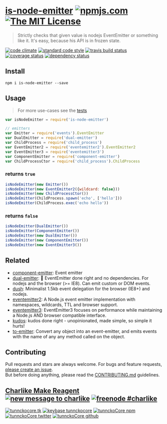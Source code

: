 # [is-node-emitter][author-www-url] [![npmjs.com][npmjs-img]][npmjs-url] [![The MIT License][license-img]][license-url] 

> Strictly checks that given value is nodejs EventEmitter or something like it. It's easy, because his API is in frozen state.

[![code climate][codeclimate-img]][codeclimate-url] [![standard code style][standard-img]][standard-url] [![travis build status][travis-img]][travis-url] [![coverage status][coveralls-img]][coveralls-url] [![dependency status][david-img]][david-url]


## Install
```
npm i is-node-emitter --save
```


## Usage
> For more use-cases see the [tests](./test.js)

```js
var isNodeEmitter = require('is-node-emitter')

// emitters
var Emitter = require('events').EventEmitter
var DualEmitter = require('dual-emitter')
var ChildProcess = require('child_process')
var EventEmitter2 = require('eventemitter2').EventEmitter2
var EventEmitter3 = require('eventemitter3')
var ComponentEmitter = require('component-emitter')
var ChildProcessCtor = require('child_process').ChildProcess
```

### returns `true`

```js
isNodeEmitter(new Emitter())
isNodeEmitter(new EventEmitter2({wildcard: false}))
isNodeEmitter(new ChildProcessCtor())
isNodeEmitter(ChildProcess.spawn('echo', ['hello']))
isNodeEmitter(ChildProcess.exec('echo hello'))
```

### returns `false`

```js
isNodeEmitter(DualEmitter())
isNodeEmitter(ComponentEmitter())
isNodeEmitter(new DualEmitter())
isNodeEmitter(new ComponentEmitter())
isNodeEmitter(new EventEmitter3())
```


## Related
- [component-emitter](https://github.com/component/emitter): Event emitter
- [dual-emitter](https://github.com/tunnckocore/dual-emitter): :tropical_drink: EventEmitter done right and no dependencies. For nodejs and the browser (>= IE8). Can emit custom or DOM events.
- [dush](https://github.com/tunnckocore/dush): Minimalist 1.5kb event delegation for the browser (IE8+) and nodejs.
- [eventemitter2](https://github.com/hij1nx/EventEmitter2): A Node.js event emitter implementation with namespaces, wildcards, TTL and browser support.
- [eventemitter3](https://github.com/primus/eventemitter3): EventEmitter3 focuses on performance while maintaining a Node.js AND browser compatible interface.
- [kudos](https://github.com/tunnckocore/kudos): kudos done right - unopinionated, made simple, so simple it hurts!
- [to-emitter](https://github.com/jonschlinkert/to-emitter): Convert any object into an event-emitter, and emits events with the name of any any method called on the object.


## Contributing
Pull requests and stars are always welcome. For bugs and feature requests, [please create an issue](https://github.com/tunnckoCore/is-node-emitter/issues/new).  
But before doing anything, please read the [CONTRIBUTING.md](./CONTRIBUTING.md) guidelines.


## [Charlike Make Reagent](http://j.mp/1stW47C) [![new message to charlike][new-message-img]][new-message-url] [![freenode #charlike][freenode-img]][freenode-url]

[![tunnckocore.tk][author-www-img]][author-www-url] [![keybase tunnckocore][keybase-img]][keybase-url] [![tunnckoCore npm][author-npm-img]][author-npm-url] [![tunnckoCore twitter][author-twitter-img]][author-twitter-url] [![tunnckoCore github][author-github-img]][author-github-url]


[npmjs-url]: https://www.npmjs.com/package/is-node-emitter
[npmjs-img]: https://img.shields.io/npm/v/is-node-emitter.svg?label=is-node-emitter

[license-url]: https://github.com/tunnckoCore/is-node-emitter/blob/master/LICENSE.md
[license-img]: https://img.shields.io/badge/license-MIT-blue.svg


[codeclimate-url]: https://codeclimate.com/github/tunnckoCore/is-node-emitter
[codeclimate-img]: https://img.shields.io/codeclimate/github/tunnckoCore/is-node-emitter.svg

[travis-url]: https://travis-ci.org/tunnckoCore/is-node-emitter
[travis-img]: https://img.shields.io/travis/tunnckoCore/is-node-emitter.svg

[coveralls-url]: https://coveralls.io/r/tunnckoCore/is-node-emitter
[coveralls-img]: https://img.shields.io/coveralls/tunnckoCore/is-node-emitter.svg

[david-url]: https://david-dm.org/tunnckoCore/is-node-emitter
[david-img]: https://img.shields.io/david/tunnckoCore/is-node-emitter.svg

[standard-url]: https://github.com/feross/standard
[standard-img]: https://img.shields.io/badge/code%20style-standard-brightgreen.svg


[author-www-url]: http://www.tunnckocore.tk
[author-www-img]: https://img.shields.io/badge/www-tunnckocore.tk-fe7d37.svg

[keybase-url]: https://keybase.io/tunnckocore
[keybase-img]: https://img.shields.io/badge/keybase-tunnckocore-8a7967.svg

[author-npm-url]: https://www.npmjs.com/~tunnckocore
[author-npm-img]: https://img.shields.io/badge/npm-~tunnckocore-cb3837.svg

[author-twitter-url]: https://twitter.com/tunnckoCore
[author-twitter-img]: https://img.shields.io/badge/twitter-@tunnckoCore-55acee.svg

[author-github-url]: https://github.com/tunnckoCore
[author-github-img]: https://img.shields.io/badge/github-@tunnckoCore-4183c4.svg

[freenode-url]: http://webchat.freenode.net/?channels=charlike
[freenode-img]: https://img.shields.io/badge/freenode-%23charlike-5654a4.svg

[new-message-url]: https://github.com/tunnckoCore/ama
[new-message-img]: https://img.shields.io/badge/ask%20me-anything-green.svg